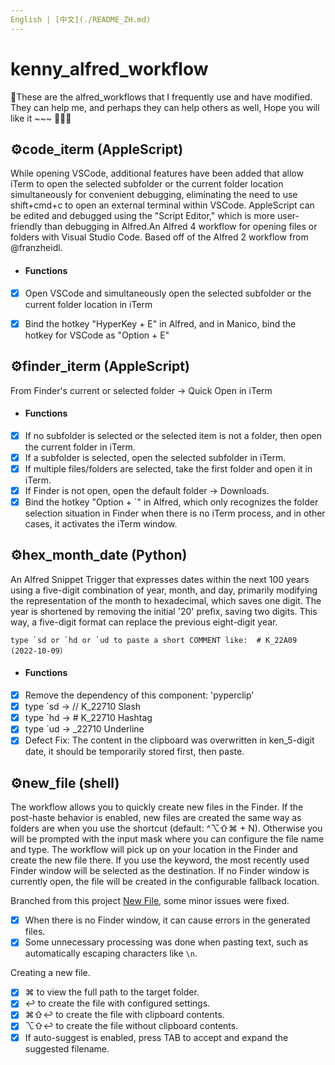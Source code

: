 ```yaml
---
English | [中文](./README_ZH.md)
---
```



# kenny_alfred_workflow

🌈These are the alfred_workflows that I frequently use and have modified. They can help me, and perhaps they can help others as well, Hope you will like it ~~~ 🍺🌸🦀



## ⚙️code_iterm (AppleScript)

While opening VSCode, additional features have been added that allow iTerm to open the selected subfolder or the current folder location simultaneously for convenient debugging, eliminating the need to use shift+cmd+c to open an external terminal within VSCode. AppleScript can be edited and debugged using the "Script Editor," which is more user-friendly than debugging in Alfred.An Alfred 4 workflow for opening files or folders with Visual Studio Code. Based off of the Alfred 2 workflow from @franzheidl.

- #### Functions

- [x] Open VSCode and simultaneously open the selected subfolder or the current folder location in iTerm

- [x] Bind the hotkey "HyperKey + E" in Alfred, and in Manico, bind the hotkey for VSCode as "Option + E"

## ⚙️finder_iterm (AppleScript)

From Finder's current or selected folder → Quick Open in iTerm

- #### Functions

- [x] If no subfolder is selected or the selected item is not a folder, then open the current folder in iTerm.
- [x] If a subfolder is selected, open the selected subfolder in iTerm.
- [x] If multiple files/folders are selected, take the first folder and open it in iTerm.
- [x] If Finder is not open, open the default folder → Downloads.
- [x] Bind the hotkey "Option + `" in Alfred, which only recognizes the folder selection situation in Finder when there is no iTerm process, and in other cases, it activates the iTerm window.

## ⚙️hex_month_date (Python)

An Alfred Snippet Trigger that expresses dates within the next 100 years using a five-digit combination of year, month, and day, primarily modifying the representation of the month to hexadecimal, which saves one digit. The year is shortened by removing the initial '20' prefix, saving two digits. This way, a five-digit format can replace the previous eight-digit year.

```shell
type `sd or `hd or `ud to paste a short COMMENT like:  # K_22A09 (2022-10-09）
```

- #### Functions

- [x] Remove the dependency of this component: 'pyperclip'
- [x] type `sd → // K_22710 Slash
- [x] type `hd → # K_22710 Hashtag
- [x] type `ud → _22710 Underline
- [x] Defect Fix: The content in the clipboard was overwritten in ken_5-digit date, it should be temporarily stored first, then paste.

## ⚙️new_file (shell)

The workflow allows you to quickly create new files in the Finder. If the post-haste behavior is enabled, new files are created the same way as folders are when you use the shortcut (default: ^⌥⇧⌘ + N). Otherwise you will be prompted with the input mask where you can configure the file name and type.
The workflow will pick up on your location in the Finder and create the new file there. If you use the keyword, the most recently used Finder window will be selected as the destination. If no Finder window is currently open, the file will be created in the configurable fallback location.

Branched from this project [New File](https://github.com/zeitlings/alfred-workflows?tab=readme-ov-file#18-new-file), some minor issues were fixed.

- [x] When there is no Finder window, it can cause errors in the generated files.
- [x] Some unnecessary processing was done when pasting text, such as automatically escaping characters like `\n`.

Creating a new file.
- [x] ⌘ to view the full path to the target folder.
- [x] ↩ to create the file with configured settings.
- [x] ⌘⇧↩ to create the file with clipboard contents.
- [x] ⌥⇧↩ to create the file without clipboard contents.
- [x] If auto-suggest is enabled, press TAB to accept and expand the suggested filename.